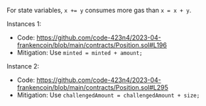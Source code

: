 For state variables, `x += y` consumes more gas than `x = x + y`.

Instances 1:
- Code: https://github.com/code-423n4/2023-04-frankencoin/blob/main/contracts/Position.sol#L196
- Mitigation: Use `minted = minted + amount;`

Instance 2:
- Code: https://github.com/code-423n4/2023-04-frankencoin/blob/main/contracts/Position.sol#L295
- Mitigation: Use `challengedAmount = challengedAmount + size;`
